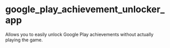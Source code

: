 # google_play_achievement_unlocker_app
Allows you to easily unlock Google Play achievements without actually playing the game.
